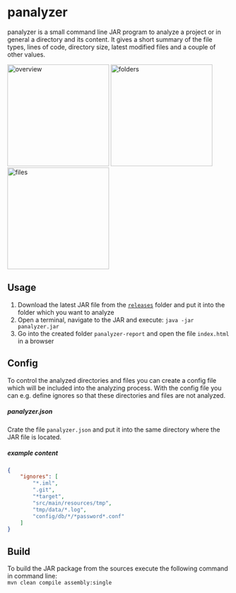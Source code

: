 panalyzer
=========

panalyzer is a small command line JAR program to analyze a project or in general a directory and its content.
It gives a short summary of the file types, lines of code, directory size, latest modified files and a couple of other values.

<img src="http://i.imgur.com/MzXnvwk.jpg" alt="overview" width="230">
<img src="http://i.imgur.com/ksoChhS.jpg" alt="folders" width="230">
<img src="http://i.imgur.com/QeLvVZb.jpg" alt="files" width="230">

Usage
-----
1. Download the latest JAR file from the [`releases`](/releases) folder and put it into the folder which you want to analyze
2. Open a terminal, navigate to the JAR and execute: `java -jar panalyzer.jar`
3. Go into the created folder `panalyzer-report` and open the file `index.html` in a browser

Config
-----
To control the analyzed directories and files you can create a config file which will be included into the analyzing process. 
With the config file you can e.g. define ignores so that these directories and files are not analyzed.

##### panalyzer.json
Crate the file `panalyzer.json` and put it into the same directory where the JAR file is located.

##### example content
``` json
{
    "ignores": [
        "*.iml",
        ".git",
        "*target",
        "src/main/resources/tmp",
        "tmp/data/*.log",
        "config/db/*/*password*.conf"
    ]
}
```

Build
-----
To build the JAR package from the sources execute the following command in command line:  
`mvn clean compile assembly:single`
